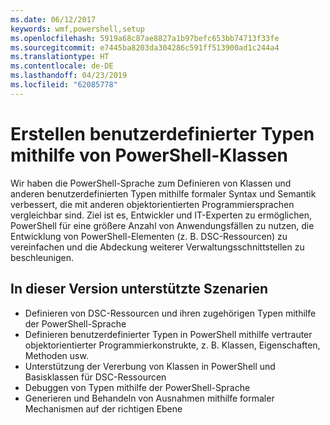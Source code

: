 ```yaml
---
ms.date: 06/12/2017
keywords: wmf,powershell,setup
ms.openlocfilehash: 5919a68c87ae8827a1b97befc653bb74713f33fe
ms.sourcegitcommit: e7445ba8203da304286c591ff513900ad1c244a4
ms.translationtype: HT
ms.contentlocale: de-DE
ms.lasthandoff: 04/23/2019
ms.locfileid: "62085778"
---
```

# <a name="creating-custom-types-using-powershell-classes"></a>Erstellen benutzerdefinierter Typen mithilfe von PowerShell-Klassen

Wir haben die PowerShell-Sprache zum Definieren von Klassen und anderen benutzerdefinierten Typen mithilfe formaler Syntax und Semantik verbessert, die mit anderen objektorientierten Programmiersprachen vergleichbar sind. Ziel ist es, Entwickler und IT-Experten zu ermöglichen, PowerShell für eine größere Anzahl von Anwendungsfällen zu nutzen, die Entwicklung von PowerShell-Elementen (z. B. DSC-Ressourcen) zu vereinfachen und die Abdeckung weiterer Verwaltungsschnittstellen zu beschleunigen.

## <a name="supported-scenarios-in-this-release"></a>In dieser Version unterstützte Szenarien

-   Definieren von DSC-Ressourcen und ihren zugehörigen Typen mithilfe der PowerShell-Sprache
-   Definieren benutzerdefinierter Typen in PowerShell mithilfe vertrauter objektorientierter Programmierkonstrukte, z. B. Klassen, Eigenschaften, Methoden usw.
-   Unterstützung der Vererbung von Klassen in PowerShell und Basisklassen für DSC-Ressourcen
-   Debuggen von Typen mithilfe der PowerShell-Sprache
-   Generieren und Behandeln von Ausnahmen mithilfe formaler Mechanismen auf der richtigen Ebene
